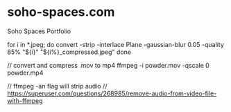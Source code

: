 # soho-spaces.com
Soho Spaces Portfolio 


for i in *.jpeg; do
convert -strip -interlace Plane -gaussian-blur 0.05 -quality 85% "${i}" "${i%}_compressed.jpeg"
done

// convert and compress .mov to mp4
ffmpeg -i powder.mov -qscale 0 powder.mp4

// ffmpeg -an flag will strip audio 
// https://superuser.com/questions/268985/remove-audio-from-video-file-with-ffmpeg